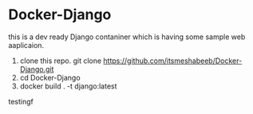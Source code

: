 # Docker-Django

this is a dev ready Django contaniner which is having some sample web aaplicaion.


1. clone this repo.
    git clone https://github.com/itsmeshabeeb/Docker-Django.git
2. cd Docker-Django
3. docker build . -t django:latest




testingf